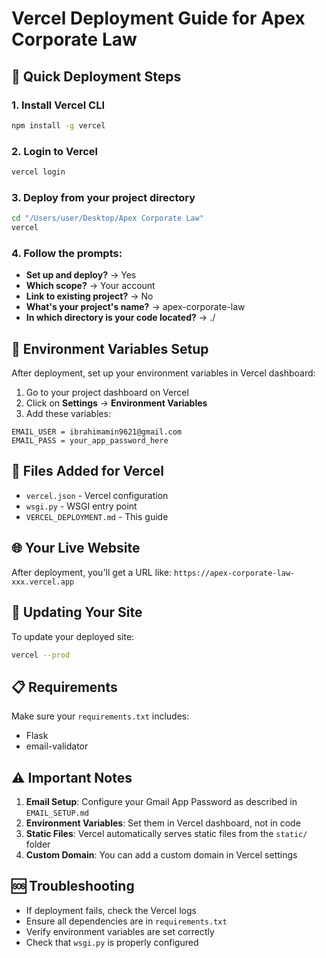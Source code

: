 # Vercel Deployment Guide for Apex Corporate Law

## 🚀 Quick Deployment Steps

### 1. Install Vercel CLI
```bash
npm install -g vercel
```

### 2. Login to Vercel
```bash
vercel login
```

### 3. Deploy from your project directory
```bash
cd "/Users/user/Desktop/Apex Corporate Law"
vercel
```

### 4. Follow the prompts:
- **Set up and deploy?** → Yes
- **Which scope?** → Your account
- **Link to existing project?** → No
- **What's your project's name?** → apex-corporate-law
- **In which directory is your code located?** → ./

## 🔧 Environment Variables Setup

After deployment, set up your environment variables in Vercel dashboard:

1. Go to your project dashboard on Vercel
2. Click on **Settings** → **Environment Variables**
3. Add these variables:

```
EMAIL_USER = ibrahimamin9621@gmail.com
EMAIL_PASS = your_app_password_here
```

## 📁 Files Added for Vercel

- `vercel.json` - Vercel configuration
- `wsgi.py` - WSGI entry point
- `VERCEL_DEPLOYMENT.md` - This guide

## 🌐 Your Live Website

After deployment, you'll get a URL like:
`https://apex-corporate-law-xxx.vercel.app`

## 🔄 Updating Your Site

To update your deployed site:
```bash
vercel --prod
```

## 📋 Requirements

Make sure your `requirements.txt` includes:
- Flask
- email-validator

## ⚠️ Important Notes

1. **Email Setup**: Configure your Gmail App Password as described in `EMAIL_SETUP.md`
2. **Environment Variables**: Set them in Vercel dashboard, not in code
3. **Static Files**: Vercel automatically serves static files from the `static/` folder
4. **Custom Domain**: You can add a custom domain in Vercel settings

## 🆘 Troubleshooting

- If deployment fails, check the Vercel logs
- Ensure all dependencies are in `requirements.txt`
- Verify environment variables are set correctly
- Check that `wsgi.py` is properly configured
